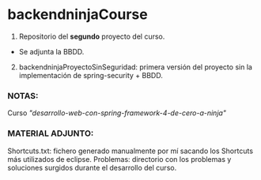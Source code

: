# backendninjaCourse
1. Repositorio del **segundo** proyecto del curso.
 * Se adjunta la BBDD.
2. backendninjaProyectoSinSeguridad: primera versión del proyecto sin la implementación de spring-security + BBDD.

### NOTAS:
Curso _"desarrollo-web-con-spring-framework-4-de-cero-a-ninja"_

### MATERIAL ADJUNTO:
Shortcuts.txt: fichero generado manualmente por mí sacando los Shortcuts más utilizados de eclipse.
Problemas: directorio con los problemas y soluciones surgidos durante el
desarrollo del curso.

